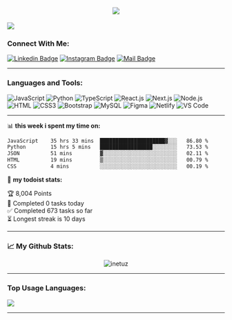 <h1 align="center">
  <a href="https://git.io/typing-svg">
    <img src="https://readme-typing-svg.herokuapp.com/?lines=Hello,+There!+👋;This+is+iNetUz....;Nice+to+meet+you!&center=true&size=30">
  </a>
</h1>

![](https://komarev.com/ghpvc/?username=inetuz&color=brightgreen)

### Connect With Me:

[![Linkedin Badge](https://img.shields.io/badge/LinkedIn-0077B5?style=for-the-badge&logo=linkedin&logoColor=white)](https://www.linkedin.com/in/inetuz/) [![Instagram Badge](https://img.shields.io/badge/Instagram-E4405F?style=for-the-badge&logo=instagram&logoColor=white)](https://instagram.com/_the.sadaddinov_)
[![Mail Badge](https://img.shields.io/badge/Gmail-D14836?style=for-the-badge&logo=gmail&logoColor=white)](mailto:ismoil6899@gmail.com)

---

### Languages and Tools:

![JavaScript](https://img.shields.io/badge/JavaScript-F7DF1E?style=flat-square&logo=javascript&logoColor=black)
![Python](https://img.shields.io/badge/Python-F7F7F7?style=flat-square&logo=python&logoColor=00A7D0)
![TypeScript](https://img.shields.io/badge/TypeScript-007ACC?style=flat-square&logo=typescript&logoColor=white)
![React.js](https://img.shields.io/badge/React.js-0081CB?style=flat-square&logo=react&logoColor=61DAFB)
![Next.js](https://img.shields.io/badge/Next.js-f7f7f7?style=flastic&logo=Next.js&logoColor=000000)
![Node.js](https://img.shields.io/badge/Node.js-43853D?style=flat-square&logo=node.js&logoColor=white)
![HTML](https://img.shields.io/badge/HTML5-E34F26?style=flat-square&logo=html5&logoColor=white)
![CSS3](https://img.shields.io/badge/CSS3-1572B6?style=flat-square&logo=css3&logoColor=white)
![Bootstrap](https://img.shields.io/badge/Bootstrap-563D7C?style=flat-square&logo=bootstrap&logoColor=white)
![MySQL](https://img.shields.io/badge/MySQL-005C84?style=flat-square&logo=mysql&logoColor=white)
![Figma](https://img.shields.io/badge/Figma-f7f7f7?style=flastic&logo=Figma&logoColor=F24E1E)
![Netlify](https://img.shields.io/badge/Netlify-00C7B7?style=flat-square&logo=netlify&logoColor=white)
![VS Code](https://img.shields.io/badge/VisualStudio-2C2B30?style=flastic&logo=VisualStudioCode&logoColor=007ACC)

---

📊 **this week i spent my time on:**
<!--START_SECTION:waka-->

```txt
JavaScript    35 hrs 33 mins  █████████████████████▓░░░   86.80 %
Python        15 hrs 5 mins   █████████████████░░░░░░░░   73.53 %
JSON          51 mins         ▓░░░░░░░░░░░░░░░░░░░░░░░░   02.11 %
HTML          19 mins         ▒░░░░░░░░░░░░░░░░░░░░░░░░   00.79 %
CSS           4 mins          ░░░░░░░░░░░░░░░░░░░░░░░░░   00.19 %
```

<!--END_SECTION:waka-->



🚧 **my todoist stats:**
<!-- TODO-IST:START -->
🏆  8,004 Points           
🌸  Completed 0 tasks today           
✅  Completed 673 tasks so far           
⏳  Longest streak is 10 days
<!-- TODO-IST:END -->


---

### 📈 My Github Stats:
<p align="center"> <img src="https://github-readme-stats.vercel.app/api?username=inetuz&show_icons=true&theme=gotham" alt="inetuz" />

---

### Top Usage Languages:

<img align="center" src="https://github-readme-stats.vercel.app/api/top-langs/?username=inetuz&layout=compact&theme=algolia&hide_border=true&&langs_count=10" />

---

